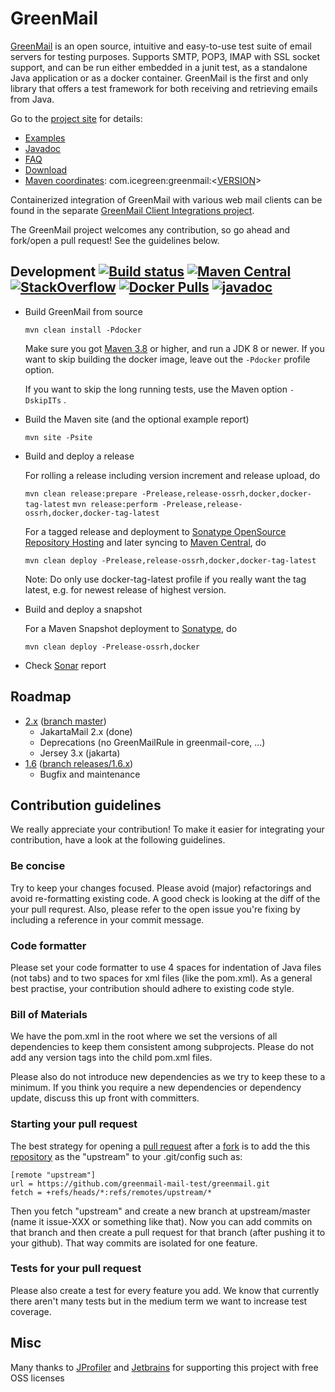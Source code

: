 GreenMail
=========

[GreenMail][greenmail_project_site] is an open source, intuitive and easy-to-use test suite of email servers for testing purposes. 
Supports SMTP, POP3, IMAP with SSL socket support, and can be run either embedded in a junit test, as a standalone Java application or as a docker container.
GreenMail is the first and only library that offers a test framework for both receiving and retrieving emails from Java.

Go to the [project site][greenmail_project_site] for details:

* [Examples][greenmail_examples]
* [Javadoc][greenmail_javadoc]
* [FAQ][greenmail_faq]
* [Download][greenmail_download]
* [Maven coordinates][maven_repository_com]: com.icegreen:greenmail:\<[VERSION](https://github.com/greenmail-mail-test/greenmail/releases/)\>

Containerized integration of GreenMail with various web mail clients can be found in the
separate [GreenMail Client Integrations project](https://github.com/greenmail-mail-test/greenmail-client-integrations).

The GreenMail project welcomes any contribution, so go ahead and fork/open a pull request! See the guidelines below.

Development [![Build status](https://circleci.com/gh/greenmail-mail-test/greenmail/tree/master.svg?style=shield)](https://app.circleci.com/pipelines/github/greenmail-mail-test) [![Maven Central](https://img.shields.io/maven-central/v/com.icegreen/greenmail.svg)](http://search.maven.org/#search%7Cga%7C1%7Cg%3A%22com.icegreen%22%20AND%20a%3A%22greenmail%22) [![StackOverflow](http://img.shields.io/badge/stackoverflow-greenmail-green.svg)](http://stackoverflow.com/questions/tagged/greenmail) [![Docker Pulls](https://img.shields.io/docker/pulls/greenmail/standalone.svg?maxAge=604800)][docker-hub] [![javadoc](https://javadoc.io/badge2/com.icegreen/greenmail/javadoc.svg)](https://javadoc.io/doc/com.icegreen/greenmail)
-----------

* Build GreenMail from source 

  `mvn clean install -Pdocker`

  Make sure you got [Maven 3.8][maven_download] or higher, and run a JDK 8 or newer.
  If you want to skip building the docker image, leave out the `-Pdocker` profile option.

  If you want to skip the long running tests, use the Maven option `-DskipITs` .

* Build the Maven site (and the optional example report)

  `mvn site -Psite`

* Build and deploy a release

  For rolling a release including version increment and release upload, do

  `mvn clean release:prepare -Prelease,release-ossrh,docker,docker-tag-latest`
  `mvn release:perform -Prelease,release-ossrh,docker,docker-tag-latest`

  For a tagged release and deployment to [Sonatype OpenSource Repository Hosting][ossrh_maven] and later syncing to [Maven Central][maven_repository_release], do

  `mvn clean deploy -Prelease,release-ossrh,docker,docker-tag-latest`

  Note: Do only use docker-tag-latest profile if you really want the tag latest, e.g. for newest release of highest version.

* Build and deploy a snapshot

  For a Maven Snapshot deployment to [Sonatype][maven_repository_snapshot], do

  `mvn clean deploy -Prelease-ossrh,docker`

* Check [Sonar][sonar] report

[greenmail_project_site]: https://greenmail-mail-test.github.io/greenmail/
[greenmail_examples]: https://greenmail-mail-test.github.io/greenmail#examples
[greenmail_faq]: https://greenmail-mail-test.github.io/greenmail#faq
[greenmail_javadoc]: https://javadoc.io/doc/com.icegreen/greenmail
[greenmail_download]: https://greenmail-mail-test.github.io/greenmail#download
[greenmail_sf_site]: https://sourceforge.net/p/greenmail
[maven_repository_com]: http://mvnrepository.com/artifact/com.icegreen/greenmail
[maven_download]: http://maven.apache.org
[ossrh_maven]: http://central.sonatype.org/pages/apache-maven.html
[maven_repository_snapshot]: https://oss.sonatype.org/content/repositories/snapshots/com/icegreen/
[maven_repository_release]: http://central.maven.org/maven2/com/icegreen/
[github_fork]: https://help.github.com/articles/fork-a-repo/
[github_pull_request]: https://help.github.com/articles/creating-a-pull-request/
[sonar]: http://nemo.sonarqube.org/dashboard/index?id=com.icegreen%3Agreenmail-parent
[docker-hub]: https://hub.docker.com/r/greenmail/standalone/

Roadmap
-------

* [2.x](https://github.com/greenmail-mail-test/greenmail/milestone/3) ([branch master](https://github.com/greenmail-mail-test/greenmail/tree/master))
  * JakartaMail 2.x (done)
  * Deprecations (no GreenMailRule in greenmail-core, ...)
  * Jersey 3.x (jakarta)
* [1.6](https://github.com/greenmail-mail-test/greenmail/issues?q=is%3Aopen+is%3Aissue+milestone%3A1.6) ([branch releases/1.6.x](https://github.com/greenmail-mail-test/greenmail/tree/releases/1.6.x))
  * Bugfix and maintenance

Contribution guidelines
-----------------------

We really appreciate your contribution!
To make it easier for integrating your contribution, have a look at the following guidelines.

### Be concise

Try to keep your changes focused. Please avoid (major) refactorings and avoid re-formatting existing code.
A good check is looking at the diff of the your pull requrest.
Also, please refer to the open issue you're fixing by including a reference in your commit message.

### Code formatter ###
Please set your code formatter to use 4 spaces for indentation of Java files (not tabs) and
to two spaces for xml files (like the pom.xml). As a general best practise,
your contribution should adhere to existing code style.

### Bill of Materials ###
We have the pom.xml in the root where we set the versions of all dependencies to keep them consistent
among subprojects. Please do not add any version tags into the child pom.xml files.

Please also do not introduce new dependencies as we try to keep these to a minimum.
If you think you require a new dependencies or dependency update,
discuss this up front with committers.

### Starting your pull request ###
The best strategy for opening a [pull request][github_pull_request] after a [fork][github_fork] is to add the this [repository](https://github.com/greenmail-mail-test/greenmail)
as the "upstream" to your .git/config such as:

    [remote "upstream"]
    url = https://github.com/greenmail-mail-test/greenmail.git
    fetch = +refs/heads/*:refs/remotes/upstream/*

Then you fetch "upstream" and create a new branch at upstream/master (name it issue-XXX or something like that).
Now you can add commits on that branch and then create a pull request for that branch (after pushing it to your
github). That way commits are isolated for one feature.

### Tests for your pull request ###
Please also create a test for every feature you add. We know that currently there aren't many tests but in
the medium term we want to increase test coverage.

Misc
----
Many thanks to [JProfiler](http://www.ej-technologies.com/products/jprofiler/overview.html) and [Jetbrains](https://www.jetbrains.com/) for supporting this project with free OSS licenses

